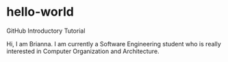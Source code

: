 # hello-world
GitHub Introductory Tutorial

Hi, I am Brianna.  I am currently a Software Engineering student who is really interested in Computer Organization and Architecture. 
